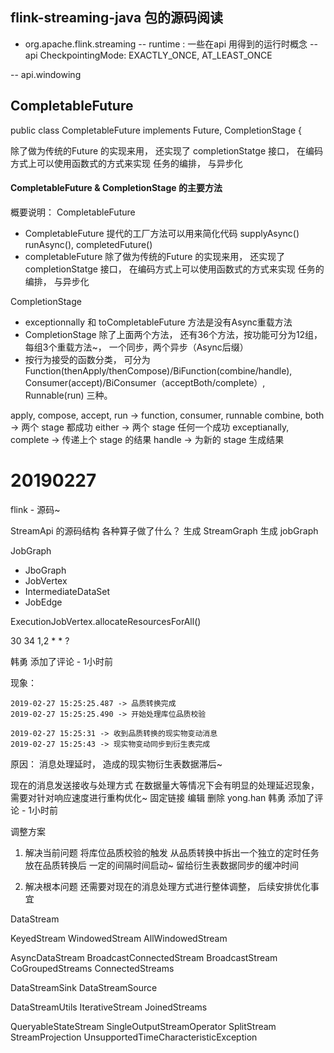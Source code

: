 ## flink-streaming-java 包的源码阅读
- org.apache.flink.streaming
-- runtime : 一些在api 用得到的运行时概念
-- api
    CheckpointingMode:  EXACTLY_ONCE, AT_LEAST_ONCE

    
-- api.windowing




    
## CompletableFuture 

public class CompletableFuture<T> implements Future<T>, CompletionStage<T> {


除了做为传统的Future 的实现来用， 还实现了 completionStatge  接口，
在编码方式上可以使用函数式的方式来实现 任务的编排， 与异步化

#### CompletableFuture & CompletionStage 的主要方法

概要说明：
CompletableFuture
- CompletableFuture 提代的工厂方法可以用来简化代码  supplyAsync() runAsync(), completedFuture()
- completableFuture 除了做为传统的Future 的实现来用， 还实现了 completionStatge  接口， 在编码方式上可以使用函数式的方式来实现 任务的编排， 与异步化

CompletionStage
- exceptionnally 和 toCompletableFuture 方法是没有Async重载方法
- CompletionStage 除了上面两个方法， 还有36个方法，按功能可分为12组， 每组3个重载方法~， 一个同步，两个异步（Async后缀）
- 按行为接受的函数分类， 可分为 Function(thenApply/thenCompose)/BiFunction(combine/handle), Consumer(accept)/BiConsumer（acceptBoth/complete）, Runnable(run) 三种。 


apply, compose, accept, run -> function, consumer, runnable
combine, both -> 两个 stage 都成功
either -> 两个 stage 任何一个成功
exceptianally, complete -> 传递上个 stage 的结果
handle -> 为新的 stage 生成结果


# 20190227
flink  - 源码~


StreamApi 的源码结构 各种算子做了什么？
生成 StreamGraph
生成 jobGraph



JobGraph

- JboGraph
- JobVertex
- IntermediateDataSet
- JobEdge




ExecutionJobVertex.allocateResourcesForAll()



30 34 1,2 * * ?



韩勇 添加了评论 - 1小时前

现象：
```
2019-02-27 15:25:25.487 -> 品质转换完成
2019-02-27 15:25:25.490 -> 开始处理库位品质校验

2019-02-27 15:25:31 -> 收到品质转换的现实物变动消息
2019-02-27 15:25:43 -> 现实物变动同步到衍生表完成
```

原因：
消息处理延时， 造成的现实物衍生表数据滞后~

现在的消息发送接收与处理方式
在数据量大等情况下会有明显的处理延迟现象，
需要对针对响应速度进行重构优化~
固定链接 编辑 删除
yong.han 韩勇 添加了评论 - 1小时前

调整方案
1. 解决当前问题
将库位品质校验的触发 从品质转换中拆出一个独立的定时任务
放在品质转换后 一定的间隔时间启动~ 留给衍生表数据同步的缓冲时间

2. 解决根本问题
还需要对现在的消息处理方式进行整体调整， 后续安排优化事宜





DataStream


KeyedStream
WindowedStream
AllWindowedStream


AsyncDataStream
BroadcastConnectedStream
BroadcastStream
CoGroupedStreams
ConnectedStreams




DataStreamSink
DataStreamSource

DataStreamUtils
IterativeStream
JoinedStreams

QueryableStateStream
SingleOutputStreamOperator
SplitStream
StreamProjection
UnsupportedTimeCharacteristicException
